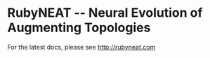 # RubyNEAT -- Neural Evolution of Augmenting Topologies

For the latest docs, please see http://rubyneat.com
